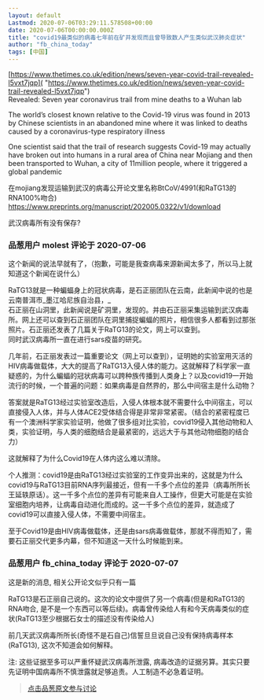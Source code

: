 ```yaml
---
layout: default
Lastmod: 2020-07-06T03:29:11.578508+00:00
date: 2020-07-06T00:00:00.000Z
title: "covid19最类似的病毒七年前在矿井发现而且曾导致数人产生类似武汉肺炎症状"
author: "fb_china_today"
tags: [中国]
---
```


[https://www.thetimes.co.uk/edition/news/seven-year-covid-trail-revealed-l5vxt7jqp]( "https://www.thetimes.co.uk/edition/news/seven-year-covid-trail-revealed-l5vxt7jqp")  
Revealed: Seven year coronavirus trail from mine deaths to a Wuhan lab  
  
The world’s closest known relative to the Covid-19 virus was found in 2013 by Chinese scientists in an abandoned mine where it was linked to deaths caused by a coronavirus-type respiratory illness  
  
One scientist said that the trail of research suggests Covid-19 may actually have broken out into humans in a rural area of China near Mojiang and then been transported to Wuhan, a city of 11million people, where it triggered a global pandemic  
  
在mojiang发现运输到武汉的病毒公开论文里名称BtCoV/4991(和RaTG13的RNA100%吻合)  
https://www.preprints.org/manuscript/202005.0322/v1/download  
  
武汉病毒所有没有保存?

            
### 品葱用户 **molest** 评论于 2020-07-06
        
这个新闻的说法早就有了，（抱歉，可能是我查病毒来源新闻太多了，所以马上就知道这个新闻在说什么）  
  
RaTG13就是一种蝙蝠身上的冠状病毒，是石正丽团队在云南，此新闻中说的也是云南普洱市_墨江哈尼族自治县，_  
石正丽在山洞里，此新闻说是矿洞里，发现的。并由石正丽采集运输到武汉病毒所。网上还可以查到石正丽团队在洞里捕捉蝙蝠的照片，相信很多人都看到过那张照片。石正丽还发表了几篇关于RaTG13的论文，网上可以查到。  
同时武汉病毒所一直在进行sars疫苗的研究。  
  
几年前，石正丽发表过一篇重要论文（网上可以查到），证明她的实验室用灭活的HIV病毒做载体，大大的提高了RaTG13入侵人体的能力。这就解释了科学家一直疑惑的，为什么蝙蝠的冠状病毒可以跨种族传播到人类身上？以及covid19一开始流行的时候，一个普遍的问题：如果病毒是自然界的，那么中间宿主是什么动物？  
  
答案就是RaTG13经过实验室改造后，入侵人体根本就不需要什么中间宿主，可以直接侵入人体，并与人体ACE2受体结合得是非常非常紧密。（结合的紧密程度已有一个澳洲科学家实验证明，他做了很多组对比实验，covid19侵入其他动物和人类，实验证明，与人类的细胞结合是最紧密的，远远大于与其他动物细胞的结合力）  
  
这就解释了为什么Covid19在人体内这么难以清除。  
  
个人推测：covid19是由RaTG13经过实验室的工作变异出来的，这就是为什么covid19与RaTG13目前RNA序列最接近，但有一千多个点位的差异（病毒所所长王延轶原话）。这一千多个点位的差异有可能来自人工操作，但更大可能是在实验室细胞内培养，让病毒自动进化而成的。这一千多个点位的差异，就造成了covid19可以直接入侵人体，不需要中间宿主。  
  
至于Covid19是由HIV病毒做载体，还是由sars病毒做载体，那就不得而知了，需要石正丽交代更多内幕，但不知道这一天什么时候能到来。
        


            
### 品葱用户 **fb_china_today** 评论于 2020-07-07
        
这是新的消息, 相关公开论文似乎只有一篇  
  
RaTG13是石正丽自己说的。这次的论文中提供了另一个病毒(但是和RaTG13的RNA吻合, 是不是一个东西可以等后续)。病毒曾传染给人有和今天病毒类似的症状(RaTG13至少根据石女士的描述没有传染给人)  
  
前几天武汉病毒所所长(奇怪不是石自己)信誓旦旦说自己没有保持病毒样本(RaTG13), 这次不知道会如何解释。  
  
注: 这些证据至多可以严重怀疑武汉病毒所泄露, 病毒改造的证据另算。其实只要先证明中国病毒所不慎泄露就足够追责。人工制造不必急着证明。
        






> [点击品葱原文参与讨论](https://pincong.rocks/article/21257)

